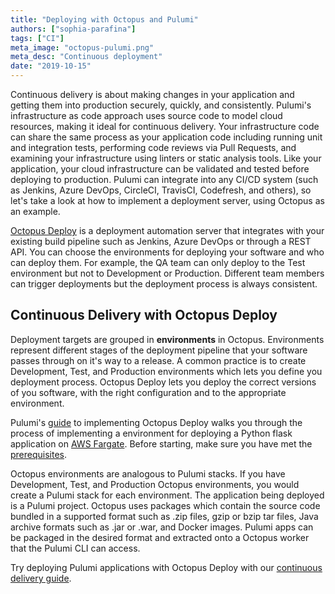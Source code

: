 ```yaml
---
title: "Deploying with Octopus and Pulumi"
authors: ["sophia-parafina"]
tags: ["CI"]
meta_image: "octopus-pulumi.png"
meta_desc: "Continuous deployment"
date: "2019-10-15"
---
```


Continuous delivery is about making changes in your application and getting them into production securely, quickly, and consistently. Pulumi's infrastructure as code approach uses source code to model cloud resources, making it ideal for continuous delivery. Your infrastructure code can share the same process as your application code including running unit and integration tests, performing code reviews via Pull Requests, and examining your infrastructure using linters or static analysis tools.  Like your application, your cloud infrastructure can be validated and tested before deploying to production. Pulumi can integrate into any CI/CD system (such as Jenkins, Azure DevOps, CircleCI, TravisCI, Codefresh, and others), so let's take a look at how to implement a deployment server, using Octopus as an example.

[Octopus Deploy](https://octopus.com) is a deployment automation server that integrates with your existing build pipeline such as Jenkins, Azure DevOps or through a REST API. You can choose the environments for deploying your software and who can deploy them. For example, the QA team can only deploy to the Test environment but not to Development or Production. Different team members can trigger deployments but the deployment process is always consistent.

## Continuous Delivery with Octopus Deploy

Deployment targets are grouped in **environments** in Octopus. Environments represent different stages of the deployment pipeline that your software passes through on it's way to a release. A common practice is to create Development, Test, and Production environments which lets you define you deployment process. Octopus Deploy lets you deploy the correct versions of you software, with the right configuration and to the appropriate environment.

Pulumi's [guide](https://www.pulumi.com/docs/guides/continuous-delivery/octopus-deploy/) to implementing Octopus Deploy walks you through the process of implementing a environment for deploying a Python flask application on [AWS Fargate](https://aws.amazon.com/fargate/). Before starting, make sure you have met the [prerequisites](https://www.pulumi.com/docs/guides/continuous-delivery/octopus-deploy/#prerequisites).

Octopus environments are analogous to Pulumi stacks. If you have Development, Test, and Production Octopus environments, you would create a Pulumi stack for each environment. The application being deployed is a Pulumi project. Octopus uses packages which contain the source code bundled in a supported format such as .zip files, gzip or bzip tar files,  Java archive formats such as .jar or .war, and Docker images. Pulumi apps can be packaged in the desired format and extracted onto a Octopus worker that the Pulumi CLI can access.

Try deploying Pulumi applications with Octopus Deploy with our [continuous delivery guide](https://www.pulumi.com/docs/guides/continuous-delivery/octopus-deploy/).
